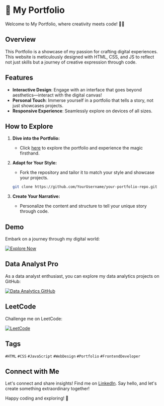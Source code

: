 # 🚀 My Portfolio

Welcome to My Portfolio, where creativity meets code! 🎨✨

## Overview

This Portfolio is a showcase of my passion for crafting digital experiences. This website is meticulously designed with HTML, CSS, and JS to reflect not just skills but a journey of creative expression through code.

## Features

- **Interactive Design**: Engage with an interface that goes beyond aesthetics—interact with the digital canvas!
- **Personal Touch**: Immerse yourself in a portfolio that tells a story, not just showcases projects.
- **Responsive Experience**: Seamlessly explore on devices of all sizes.

## How to Explore

1. **Dive into the Portfolio:**
   - Click [here](https://subhadip-hazra.github.io/Subhadip-Portfolio/) to explore the portfolio and experience the magic firsthand.

2. **Adapt for Your Style:**
   - Fork the repository and tailor it to match your style and showcase your projects.
   ```bash
   git clone https://github.com/YourUsername/your-portfolio-repo.git
   ```

3. **Create Your Narrative:**
   - Personalize the content and structure to tell your unique story through code.

## Demo

Embark on a journey through my digital world:

[![Explore Now](https://img.shields.io/badge/Explore%20Now-Embark%20on%20Journey-blue)](#)

## Data Analyst Pro

As a data analyst enthusiast, you can explore my data analytics projects on GitHub:

[![Data Analytics GitHub](https://img.shields.io/badge/Data%20Analytics-GitHub-success)](https://github.com/SUBHA2OO2)

## LeetCode

Challenge me on LeetCode:

[![LeetCode](https://img.shields.io/badge/LeetCode-Challenge%20Me-orange)](https://leetcode.com/IamHazra)

## Tags

`#HTML` `#CSS` `#JavaScript` `#WebDesign` `#Portfolio` `#FrontendDeveloper`

## Connect with Me

Let's connect and share insights! Find me on [LinkedIn](https://www.linkedin.com/in/your-linkedin-profile). Say hello, and let's create something extraordinary together!

Happy coding and exploring! 🌟
